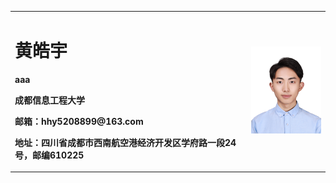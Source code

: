 <table border="0">
  <tr>
    <td width="75%">
      <h1>黄皓宇</h1>
      <p><b>aaa</b></p>
      <p><b>成都信息工程大学</b></p>
      <p><b>邮箱：hhy5208899@163.com</b></p>
      <p><b>地址：四川省成都市西南航空港经济开发区学府路一段24号，邮编610225</b></p>
    </td>
    <td width="25%">
      <img src="/白底_9624.jpg" width="100%">      
    </td>
  </tr>
</table>
